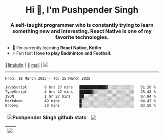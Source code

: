 <h1 align="center">Hi 👋, I'm Pushpender Singh</h1>
<h3 align="center">A self-taught programmer who is constantly trying to learn something new and interesting. React Native is one of my favorite technologies.</h3>

- 🌱 I’m currently learning **React Native, Kotlin**
- ⚡ Fun fact **I love to play Badminton and Football.**

👔[linekdin](https://www.linkedin.com/in/pushpender-singh-240061202/) | 📧 [mail](mailto:pushpendersingh694@gmail.com) | 
<a href="https://github.com/pushpender-singh-ap/pushpender-singh-ap">
    <img src="https://komarev.com/ghpvc/?username=pushpender-singh-ap&style=for-the-badge">
</a>


---

<!--START_SECTION:waka-->

```txt
From: 18 March 2025 - To: 25 March 2025

JavaScript        9 hrs 27 mins   ████████████▓░░░░░░░░░░░░   51.20 %
TypeScript        4 hrs 42 mins   ██████▒░░░░░░░░░░░░░░░░░░   25.48 %
JSON              1 hr 27 mins    ██░░░░░░░░░░░░░░░░░░░░░░░   07.84 %
Markdown          49 mins         █░░░░░░░░░░░░░░░░░░░░░░░░   04.47 %
Groovy            38 mins         █░░░░░░░░░░░░░░░░░░░░░░░░   03.50 %
```

<!--END_SECTION:waka-->


| <a><img align="center" src="https://github-readme-stats-iota-ecru-15.vercel.app/api?username=pushpender-singh-ap&show_icons=true&include_all_commits=true&theme=buefy&hide_border=true" alt="Pushpender Singh github stats" /></a> | <a><img align="center" src="https://github-readme-stats-iota-ecru-15.vercel.app/api/top-langs/?username=pushpender-singh-ap&layout=compact&theme=buefy&hide_border=true" /></a> |
| ------------- | ------------- |

| <a> <img align="left" src="https://github-readme-streak-stats.herokuapp.com/?user=pushpender-singh-ap" /></br> </a> |
| ------------- |
